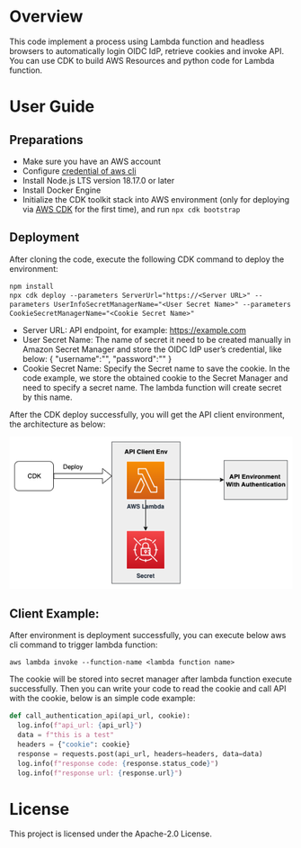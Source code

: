 # Overview

This code implement a process using Lambda function and headless browsers to automatically login OIDC IdP, retrieve cookies and invoke API. You can use CDK to build AWS Resources and python code for Lambda function.

# User Guide

## Preparations

- Make sure you have an AWS account
- Configure [credential of aws cli][configure-aws-cli]
- Install Node.js LTS version 18.17.0 or later
- Install Docker Engine
- Initialize the CDK toolkit stack into AWS environment (only for deploying via [AWS CDK][aws-cdk] for the first time), and run `npx cdk bootstrap`

## Deployment
After cloning the code, execute the following CDK command to deploy the environment:
```shell
npm install
npx cdk deploy --parameters ServerUrl="https://<Server URL>" --parameters UserInfoSecretManagerName="<User Secret Name>" --parameters CookieSecretManagerName="<Cookie Secret Name>"
```

 - Server URL: API endpoint, for example: https://example.com
 - User Secret Name: The name of secret
 	it need to be created manually in Amazon Secret Manager and store the OIDC IdP user’s credential, like below:
 	{
	    "username":"<username>",
	    "password":"<password>"
	}
 - Cookie Secret Name: Specify the Secret name to save the cookie. In the code example, we store the obtained cookie to the Secret Manager and need to specify a secret name. The lambda function will create secret by this name.

 After the CDK deploy successfully, you will get the API client environment, the architecture as below: 

 ![api-client-architecture](images/api-client-env-architecture.png)

## Client Example:
After environment is deployment successfully, you can execute below aws cli command to trigger lambda function:

```shell
aws lambda invoke --function-name <lambda function name>

```
The cookie will be stored into secret manager after lambda function execute successfully.
Then you can write your code to read the cookie and call API with the cookie, below is an simple code example:

```python
def call_authentication_api(api_url, cookie):
  log.info(f"api_url: {api_url}")
  data = f"this is a test"
  headers = {"cookie": cookie}
  response = requests.post(api_url, headers=headers, data=data)
  log.info(f"response code: {response.status_code}")
  log.info(f"response url: {response.url}")
```

# License

This project is licensed under the Apache-2.0 License.

[configure-aws-cli]: https://docs.aws.amazon.com/zh_cn/cli/latest/userguide/cli-chap-configure.html
[aws-cdk]: https://aws.amazon.com/cdk/




